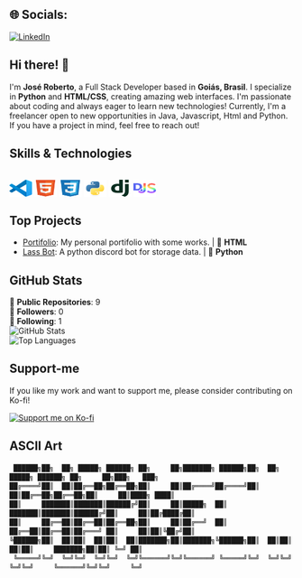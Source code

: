 
## 🌐 Socials:
[![LinkedIn](https://img.shields.io/badge/LinkedIn-%230077B5.svg?logo=linkedin&logoColor=white)](https://linkedin.com/in/www.linkedin.com/in/jose-roberto-santos-nascimento-601b1727a)

## Hi there! 👋

I'm **José Roberto**, a Full Stack Developer based in **Goiás, Brasil**. I specialize in **Python** and **HTML/CSS**, creating amazing web interfaces. I'm passionate about coding and always eager to learn new technologies!
Currently, I'm a freelancer open to new opportunities in Java, Javascript, Html and Python. If you have a project in mind, feel free to reach out!

## Skills & Technologies
<div style="display: inline_block"><br>
  <img align="center" alt="Ícone-vscode" height="30" width="40" src="https://github.com/devicons/devicon/blob/master/icons/vscode/vscode-original.svg">
  <img align="center" alt="Ícone-HTML" height="30" width="40" src="https://raw.githubusercontent.com/devicons/devicon/master/icons/html5/html5-original.svg">
  <img align="center" alt="Ícone-CSS" height="30" width="40" src="https://raw.githubusercontent.com/devicons/devicon/master/icons/css3/css3-original.svg">
  <img align="center" alt="Ícone-Python" height="30" width="40" src="https://raw.githubusercontent.com/devicons/devicon/master/icons/python/python-original.svg">
  <img align="center" alt="Ícone-Django" height="30" width="40" src="https://raw.githubusercontent.com/devicons/devicon/refs/heads/master/icons/django/django-plain.svg">
  <img align="center" alt="Ícone-Discord" height="30" width="40" src="https://raw.githubusercontent.com/devicons/devicon/refs/heads/master/icons/discordjs/discordjs-original.svg">
 <br>
</div> 

## Top Projects

- [Portifolio](https://github.com/CharlieChaplim/RichPresence): My personal portifolio with some works. | 📑 **HTML**  
- [Lass Bot](https://github.com/CharlieChaplim/AutoClicks): A python discord bot for storage data. | 🐍 **Python**
  
## GitHub Stats

🚀 **Public Repositories**: 9  
👥 **Followers**: 0  
🔄 **Following**: 1  
![GitHub Stats](https://github-readme-stats.vercel.app/api?username=CharlieChaplim&show_icons=true&theme=radical)  
![Top Languages](https://github-readme-stats.vercel.app/api/top-langs/?username=CharlieChaplim&layout=compact&theme=radical)


## Support-me

If you like my work and want to support me, please consider contributing on Ko-fi!

[![Support me on Ko-fi](https://img.shields.io/badge/Support%20me%20on-Ko--fi-red?style=flat-square&logo=kofi&logoColor=white)](https://ko-fi.com/loriisdead)

## ASCII Art

```
 ██████╗██╗  ██╗ █████╗ ██████╗ ██╗     ██╗███████╗ ██████╗██╗  ██╗ █████╗ ██████╗ ██╗     ██╗███╗   ███╗
██╔════╝██║  ██║██╔══██╗██╔══██╗██║     ██║██╔════╝██╔════╝██║  ██║██╔══██╗██╔══██╗██║     ██║████╗ ████║
██║     ███████║███████║██████╔╝██║     ██║█████╗  ██║     ███████║███████║██████╔╝██║     ██║██╔████╔██║
██║     ██╔══██║██╔══██║██╔══██╗██║     ██║██╔══╝  ██║     ██╔══██║██╔══██║██╔═══╝ ██║     ██║██║╚██╔╝██║
╚██████╗██║  ██║██║  ██║██║  ██║███████╗██║███████╗╚██████╗██║  ██║██║  ██║██║     ███████╗██║██║ ╚═╝ ██║
 ╚═════╝╚═╝  ╚═╝╚═╝  ╚═╝╚═╝  ╚═╝╚══════╝╚═╝╚══════╝ ╚═════╝╚═╝  ╚═╝╚═╝  ╚═╝╚═╝     ╚══════╝╚═╝╚═╝     ╚═╝
                                                                                                         
```
